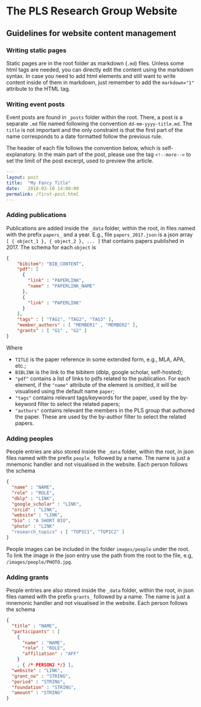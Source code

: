 # The PLS Research Group Website

## Guidelines for website content management

### Writing static pages

Static pages are in the root folder as markdown (`.md`) files. Unless some html
tags are needed, you can directly edit the content using the markdown syntax.
In case you need to add html elements and still want to write content inside of them in markdown, just remember to add the `markdown="1"` attribute to the 
HTML tag.

### Writing event posts

Event posts are found in `_posts` folder within the root. There, a post is a separate `.md` file named following the convention `dd-mm-yyyy-title.md`. The `title` is not important and the only constraint is that the first part of the name corresponds to a date formatted follow the previous rule.

The header of each file follows the convention below, which is self-explanatory. In the main part of the post, please use the tag `<!--more-->` to set the limit of the post excerpt, used to preview the article.

```yaml
---
layout: post
title:  "My Fancy Title"
date:   2018-03-10 14:00:00
permalink: /first-post.html
---
```

### Adding publications

Publications are added inside the `_data` folder, within the root, in files named with the prefix `papers_` and a year. E.g., file `papers_2017.json` is a json array `[ { object_1 }, { object_2 }, ... ]` that contains papers published in 2017. The schema for each `object` is

```json
{
    "bibitem": "BIB_CONTENT",
    "pdf": [
      { 
        "link" : "PAPERLINK", 
        "name" : "PAPERLINK_NAME" 
      }, 
      {
        "link" : "PAPERLINK"
      }
    ],
    "tags" : [ "TAG1", "TAG2", "TAG3" ],
    "member_authors" : [ "MEMBER1" , "MEMBER2" ],
    "grants" : [ "G1" , "G2" ]
}
```

Where 

- `TITLE` is the paper reference in some extended form, e.g., MLA, APA, etc.;
- `BIBLINK` is the link to the bibitem (dblp, google scholar, self-hosted);
- `"pdf"` contains a list of links to pdfs related to the publication. For each element, if the `"name"` attribute of the element is omitted, it will be visualised using the default name `paper`;
- `"tags"` contains relevant tags/keywords for the paper, used by the by-keyword filter to select the related papers;
- `"authors"` contains relevant the members in the PLS group that authored the paper. These are used by the by-author filter to select the related papers.

### Adding peoples

People entries are also stored inside the `_data` folder, within the root, in json files named with the prefix `people_` followed by a name. The name is just a mnemonic handler and not visualised in the website. Each person follows the schema

```json
{
  "name" : "NAME",
  "role" : "ROLE",
  "dblp" : "LINK",
  "google_scholar" : "LINK",
  "orcid" : "LINK",
  "website" : "LINK",
  "bio" : "A SHORT BIO",
  "photo" : "LINK"
  "research_topics" : [ "TOPIC1", "TOPIC2" ]
}
```

People images can be included in the folder `images/people` under the root. To link the image in the json entry use the path from the root to the file, e.g, `/images/people/PHOTO.jpg`.

### Adding grants

People entries are also stored inside the `_data` folder, within the root, in json files named with the prefix `grants_` followed by a name. The name is just a mnemonic handler and not visualised in the website. Each person follows the schema

```json
{
  "title" : "NAME",
  "participants" : [ 
    { 
      "name" : "NAME",
      "role" : "ROLE",
      "affiliation" : "AFF" 
    }
    , { /* PERSON2 */} ],
  "website" : "LINK",
  "grant_no" : "STRING",
  "period" : "STRING",
  "foundation" : "STRING",
  "amount" : "STRING"
}
```